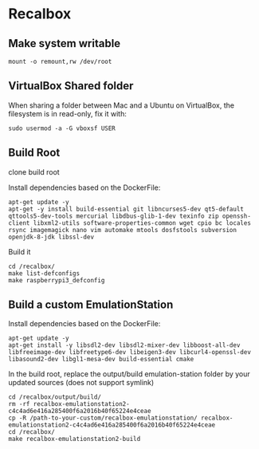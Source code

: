 # Recalbox

## Make system writable
```
mount -o remount,rw /dev/root
```

## VirtualBox Shared folder

When sharing a folder between Mac and a Ubuntu on VirtualBox, the filesystem is in read-only, fix it with:
```
sudo usermod -a -G vboxsf USER
```

## Build Root

clone build root

Install dependencies based on the DockerFile:
```
apt-get update -y
apt-get -y install build-essential git libncurses5-dev qt5-default qttools5-dev-tools mercurial libdbus-glib-1-dev texinfo zip openssh-client libxml2-utils software-properties-common wget cpio bc locales rsync imagemagick nano vim automake mtools dosfstools subversion openjdk-8-jdk libssl-dev
```

Build it
```
cd /recalbox/
make list-defconfigs
make raspberrypi3_defconfig
```

## Build a custom EmulationStation

Install dependencies based on the DockerFile:
```
apt-get update -y
apt-get install -y libsdl2-dev libsdl2-mixer-dev libboost-all-dev libfreeimage-dev libfreetype6-dev libeigen3-dev libcurl4-openssl-dev libasound2-dev libgl1-mesa-dev build-essential cmake
```


In the build root, replace the output/build emulation-station folder by your updated sources (does not support symlink)

```
cd /recalbox/output/build/
rm -rf recalbox-emulationstation2-c4c4ad6e416a285400f6a2016b40f65224e4ceae
cp -R /path-to-your-custom/recalbox-emulationstation/ recalbox-emulationstation2-c4c4ad6e416a285400f6a2016b40f65224e4ceae
cd /recalbox/
make recalbox-emulationstation2-build
```
